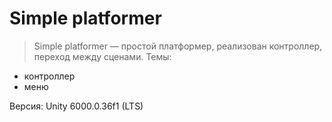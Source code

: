 # Simple platformer
> Simple platformer — простой платформер, реализован контроллер, переход между сценами.
Темы: 
- контроллер
- меню


Версия: Unity 6000.0.36f1 (LTS)
